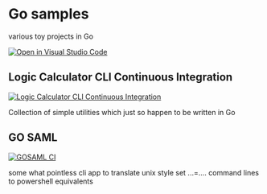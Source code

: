 # Go samples
various toy projects in Go

[![Open in Visual Studio Code](https://open.vscode.dev/badges/open-in-vscode.svg)](https://open.vscode.dev/organization/repository)

## Logic Calculator CLI Continuous Integration

[![Logic Calculator CLI Continuous Integration](https://github.com/tsmoreland/go-sample/actions/workflows/logic-calculator-cli-CI.yml/badge.svg)](https://github.com/tsmoreland/go-sample/actions/workflows/logic-calculator-cli-CI.yml)

Collection of simple utilities which just so happen to be written in Go

## GO SAML

[![GOSAML CI](https://github.com/tsmoreland/go-sample/actions/workflows/gosaml.yml/badge.svg)](https://github.com/tsmoreland/go-sample/actions/workflows/gosaml.yml)

some what pointless cli app to translate unix style set ...=.... command lines to powershell equivalents
